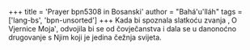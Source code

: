 +++
title = 'Prayer bpn5308 in Bosanski'
author = "Bahá'u'lláh"
tags = ['lang-bs', 'bpn-unsorted']
+++
Kada bi spoznala slatkoću zvanja ‚ O Vjernice Moja‛, odvojila bi se od čovječanstva i dala se u danonoćno drugovanje s Njim koji je jedina čežnja svijeta.
